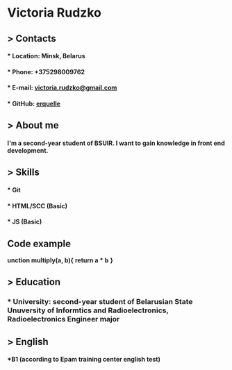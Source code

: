 # **Victoria Rudzko**

## > Contacts
#### * **Location:** Minsk, Belarus
#### * **Phone:** +375298009762
#### * **E-mail:** victoria.rudzko@gmail.com
#### * **GitHub:** [erquelle](https://github.com/erquelle)

## > About me 
#### I'm a second-year student of BSUIR. I want to gain knowledge in front end development.

## > Skills
#### * Git
#### * HTML/SCC (Basic)
#### * JS (Basic)

## Code example
__unction multiply(a, b){__
  __return a * b__
__}__

## > Education
### * **University:** second-year student of Belarusian State Unuversity of Informtics and Radioelectronics, Radioelectronics Engineer major

## > English 
#### *B1 (according to Epam training center english test)

